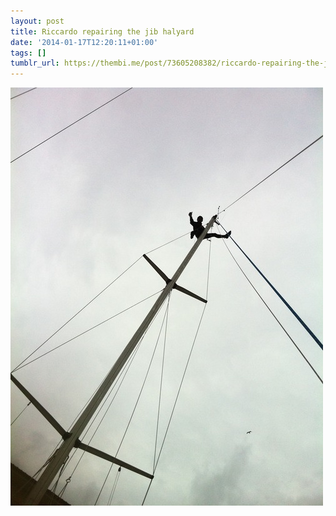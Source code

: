 ```yaml
---
layout: post
title: Riccardo repairing the jib halyard
date: '2014-01-17T12:20:11+01:00'
tags: []
tumblr_url: https://thembi.me/post/73605208382/riccardo-repairing-the-jib-halyard
---
```

 ![](/files/tumblr_mzjm5miXPX1tq106bo1_500.jpg)  
